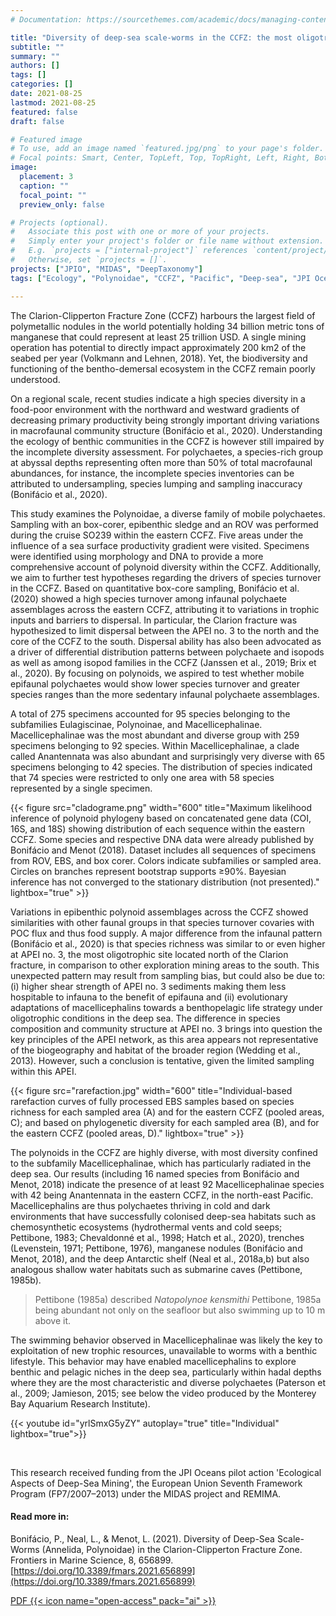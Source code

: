 ```yaml
---
# Documentation: https://sourcethemes.com/academic/docs/managing-content/

title: "Diversity of deep-sea scale-worms in the CCFZ: the most oligotrophic site is also the most diverse? "
subtitle: ""
summary: ""
authors: []
tags: []
categories: []
date: 2021-08-25
lastmod: 2021-08-25
featured: false
draft: false

# Featured image
# To use, add an image named `featured.jpg/png` to your page's folder.
# Focal points: Smart, Center, TopLeft, Top, TopRight, Left, Right, BottomLeft, Bottom, BottomRight.
image:
  placement: 3
  caption: ""
  focal_point: ""
  preview_only: false

# Projects (optional).
#   Associate this post with one or more of your projects.
#   Simply enter your project's folder or file name without extension.
#   E.g. `projects = ["internal-project"]` references `content/project/deep-learning/index.md`.
#   Otherwise, set `projects = []`.
projects: ["JPIO", "MIDAS", "DeepTaxonomy"]
tags: ["Ecology", "Polynoidae", "CCFZ", "Pacific", "Deep-sea", "JPI Oceans", "Midas", "Remima"]

---
```


The Clarion-Clipperton Fracture Zone (CCFZ) harbours the largest field of polymetallic nodules in the world potentially holding  34 billion metric tons of manganese that could represent at least 25 trillion USD. A single mining operation has potential to directly impact approximately 200 km2 of the seabed per year (Volkmann and Lehnen, 2018). Yet, the biodiversity and functioning of the bentho-demersal ecosystem in the CCFZ remain poorly understood.

On a regional scale, recent studies indicate a high species diversity in a food-poor environment with the northward and westward gradients of decreasing primary productivity being strongly important driving variations in macrofaunal community structure (Bonifácio et al., 2020). Understanding the ecology of benthic communities in the CCFZ is however still impaired by the incomplete diversity assessment. For polychaetes, a species-rich group at abyssal depths representing often more than 50% of total macrofaunal abundances, for instance, the incomplete species inventories can be attributed to undersampling, species lumping and sampling inaccuracy (Bonifácio et al., 2020).

This study examines the Polynoidae, a diverse family of mobile polychaetes. Sampling with an box-corer, epibenthic sledge and an ROV was performed during the cruise SO239 within the eastern CCFZ. Five areas under the influence of a sea surface productivity gradient were visited. Specimens were identified using morphology and DNA to provide a more comprehensive account of polynoid diversity within the CCFZ. Additionally, we aim to further test hypotheses regarding the drivers of species turnover in the CCFZ. Based on quantitative box-core sampling, Bonifácio et al. (2020) showed a high species turnover among infaunal polychaete assemblages across the eastern CCFZ, attributing it to variations in trophic inputs and barriers to dispersal. In particular, the Clarion fracture was hypothesized to limit dispersal between the APEI no. 3 to the north and the core of the CCFZ to the south. Dispersal ability has also been advocated as a driver of differential distribution patterns between polychaete and isopods as well as among isopod families in the CCFZ (Janssen et al., 2019; Brix et al., 2020). By focusing on polynoids, we aspired to test whether mobile epifaunal polychaetes would show lower species turnover and greater species ranges than the more sedentary infaunal polychaete assemblages.

A total of 275 specimens accounted for 95 species belonging to the subfamilies Eulagiscinae, Polynoinae, and Macellicephalinae. Macellicephalinae was the most abundant and diverse group with 259 specimens belonging to 92 species. Within Macellicephalinae, a clade called Anantennata was also abundant and surprisingly very diverse with 65 specimens belonging to 42 species. The distribution of species indicated that 74 species were restricted to only one area with 58 species represented by a single specimen.

{{< figure src="cladograme.png" width="600" title="Maximum likelihood inference of polynoid phylogeny based on concatenated gene data (COI, 16S, and 18S) showing distribution of each sequence within the eastern CCFZ. Some species and respective DNA data were already published by Bonifácio and Menot (2018). Dataset includes all sequences of specimens from ROV, EBS, and box corer. Colors indicate subfamilies or sampled area. Circles on branches represent bootstrap supports ≥90%. Bayesian inference has not converged to the stationary distribution (not presented)." lightbox="true" >}}

Variations in epibenthic polynoid assemblages across the CCFZ showed similarities with other faunal groups in that species turnover covaries with POC flux and thus food supply. A major difference from the infaunal pattern (Bonifácio et al., 2020) is that species richness was similar to or even higher at APEI no. 3, the most oligotrophic site located north of the Clarion fracture, in comparison to other exploration mining areas to the south. This unexpected pattern may result from sampling bias, but could also be due to: (i) higher shear strength of APEI no. 3 sediments making them less hospitable to infauna to the benefit of epifauna and (ii) evolutionary adaptations of macellicephalins towards a benthopelagic life strategy under oligotrophic conditions in the deep sea. The difference in species composition and community structure at APEI no. 3 brings into question the key principles of the APEI network, as this area appears not representative of the biogeography and habitat of the broader region (Wedding et al., 2013). However, such a conclusion is tentative, given the limited sampling within this APEI.

{{< figure src="rarefaction.jpg" width="600" title="Individual-based rarefaction curves of fully processed EBS samples based on species richness for each sampled area (A) and for the eastern CCFZ (pooled areas, C); and based on phylogenetic diversity for each sampled area (B), and for the eastern CCFZ (pooled areas, D)." lightbox="true" >}}

The polynoids in the CCFZ are highly diverse, with most diversity confined to the subfamily Macellicephalinae, which has particularly radiated in the deep sea. Our results (including 16 named species from Bonifácio and Menot, 2018) indicate the presence of at least 92 Macellicephalinae species with 42 being Anantennata in the eastern CCFZ, in the north-east Pacific. Macellicephalins are thus polychaetes thriving in cold and dark environments that have successfully colonised deep-sea habitats such as chemosynthetic ecosystems (hydrothermal vents and cold seeps; Pettibone, 1983; Chevaldonné et al., 1998; Hatch et al., 2020), trenches (Levenstein, 1971; Pettibone, 1976), manganese nodules (Bonifácio and Menot, 2018), and the deep Antarctic shelf (Neal et al., 2018a,b) but also analogous shallow water habitats such as submarine caves (Pettibone, 1985b). 

> Pettibone (1985a) described *Natopolynoe kensmithi* Pettibone, 1985a being abundant not only on the seafloor but also swimming up to 10 m above it.

The swimming behavior observed in Macellicephalinae was likely the key to exploitation of new trophic resources, unavailable to worms with a benthic lifestyle. This behavior may have enabled macellicephalins to explore benthic and pelagic niches in the deep sea, particularly within hadal depths where they are the most characteristic and diverse polychaetes (Paterson et al., 2009; Jamieson, 2015; see below the video produced by the Monterey Bay Aquarium Research Institute).

{{< youtube id="yrlSmxG5yZY" autoplay="true" title="Individual" lightbox="true">}}

<br> 

This research received funding from the JPI Oceans pilot action 'Ecological Aspects of Deep-Sea Mining', the European Union Seventh Framework Program (FP7/2007–2013) under the MIDAS project and REMIMA.

#### Read more in:  
Bonifácio, P., Neal, L., & Menot, L. (2021). Diversity of Deep-Sea Scale-Worms (Annelida, Polynoidae) in the Clarion-Clipperton Fracture Zone. Frontiers in Marine Science, 8, 656899. [https://doi.org/10.3389/fmars.2021.656899](https://doi.org/10.3389/fmars.2021.656899)

[PDF {{< icon name="open-access" pack="ai" >}}](https://www.frontiersin.org/articles/10.3389/fmars.2021.656899/pdf)




